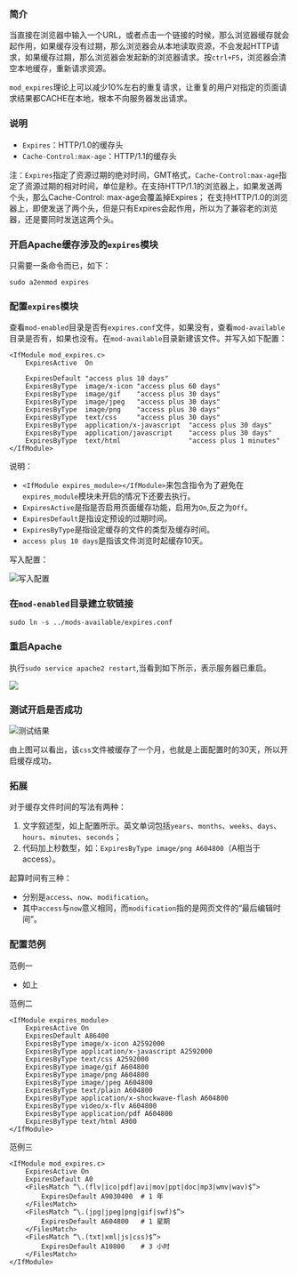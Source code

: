 ### 简介

当直接在浏览器中输入一个URL，或者点击一个链接的时候，那么浏览器缓存就会起作用，如果缓存没有过期，那么浏览器会从本地读取资源，不会发起HTTP请求，如果缓存过期，那么浏览器会发起新的浏览器请求。按`ctrl+F5`，浏览器会清空本地缓存，重新请求资源。

`mod_expires`理论上可以减少10%左右的重复请求，让重复的用户对指定的页面请求结果都CACHE在本地，根本不向服务器发出请求。

### 说明

* `Expires`：HTTP/1.0的缓存头
* `Cache-Control:max-age`：HTTP/1.1的缓存头

注：`Expires`指定了资源过期的绝对时间，GMT格式，`Cache-Control:max-age`指定了资源过期的相对时间，单位是秒。在支持HTTP/1.1的浏览器上，如果发送两个头，那么Cache-Control: max-age会覆盖掉Expires；
在支持HTTP/1.0的浏览器上，即使发送了两个头，但是只有Expires会起作用，所以为了兼容老的浏览器，还是要同时发送这两个头。

### 开启Apache缓存涉及的`expires`模块

只需要一条命令而已，如下：

    sudo a2enmod expires

### 配置`expires`模块

查看`mod-enabled`目录是否有`expires.conf`文件，如果没有，查看`mod-available`目录是否有，如果也没有。在`mod-available`目录新建该文件。并写入如下配置：

    <IfModule mod_expires.c>
        ExpiresActive  On

        ExpiresDefault "access plus 10 days"
        ExpiresByType  image/x-icon "access plus 60 days"
        ExpiresByType  image/gif    "access plus 30 days"
        ExpiresByType  image/jpeg   "access plus 30 days"
        ExpiresByType  image/png    "access plus 30 days"
        ExpiresByType  text/css     "access plus 30 days"
        ExpiresByType  application/x-javascript  "access plus 30 days"
        ExpiresByType  application/javascript    "access plus 30 days"
        ExpiresByType  text/html                 "access plus 1 minutes"
    </IfModule>

说明：

* `<IfModule expires_module></IfModule>`来包含指令为了避免在`expires_module`模块未开启的情况下还要去执行。
* `ExpiresActive`是指是否启用页面缓存功能，启用为`On`,反之为`Off`。
* `ExpiresDefault`是指设定预设的过期时间。
* `ExpiresByType`是指设定缓存的文件的类型及缓存时间。
* `access plus 10 days`是指该文件浏览时起缓存10天。

写入配置：

![写入配置](http://oo5edb6t9.bkt.clouddn.com/14918135235940.jpg)

### 在`mod-enabled`目录建立软链接

    sudo ln -s ../mods-available/expires.conf

### 重启Apache

执行`sudo service apache2 restart`,当看到如下所示，表示服务器已重启。

![](http://oo5edb6t9.bkt.clouddn.com/14918135989346.jpg)

### 测试开启是否成功

![测试结果](http://oo5edb6t9.bkt.clouddn.com/14918136179135.png)

由上图可以看出，该`css`文件被缓存了一个月，也就是上面配置时的30天，所以开启缓存成功。

### 拓展

对于缓存文件时间的写法有两种：

1. 文字叙述型，如上配置所示。英文单词包括`years`、`months`、`weeks`、`days`、`hours`、`minutes`、`seconds`；
2. 代码加上秒数型，如：`ExpiresByType image/png A604800`（A相当于access）。

起算时间有三种：

* 分别是`access`、`now`、`modification`。
* 其中`access`与`now`意义相同，而`modification`指的是网页文件的“最后编辑时间”。

### 配置范例

范例一

* 如上

范例二

    <IfModule expires_module>
        ExpiresActive On
        ExpiresDefault A86400
        ExpiresByType image/x-icon A2592000
        ExpiresByType application/x-javascript A2592000
        ExpiresByType text/css A2592000
        ExpiresByType image/gif A604800
        ExpiresByType image/png A604800
        ExpiresByType image/jpeg A604800
        ExpiresByType text/plain A604800
        ExpiresByType application/x-shockwave-flash A604800
        ExpiresByType video/x-flv A604800
        ExpiresByType application/pdf A604800
        ExpiresByType text/html A900
    </IfModule>

范例三

    <IfModule mod_expires.c>
        ExpiresActive On
        ExpiresDefault A0
        <FilesMatch “\.(flv|ico|pdf|avi|mov|ppt|doc|mp3|wmv|wav)$”>
            ExpiresDefault A9030400  # 1 年
        </FilesMatch>
        <FilesMatch “\.(jpg|jpeg|png|gif|swf)$”>
            ExpiresDefault A604800   # 1 星期
        </FilesMatch>
        <FilesMatch “\.(txt|xml|js|css)$”>
            ExpiresDefault A10800    # 3 小时
        </FilesMatch>
    </IfModule>

